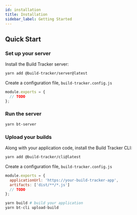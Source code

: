 ```yaml
---
id: installation
title: Installation
sidebar_label: Getting Started
---
```


## Quick Start

### Set up your server

Install the Build Tracker server:

```sh
yarn add @build-tracker/server@latest
```

Create a configuration file, `build-tracker.config.js`

```js
module.exports = {
  // TODO
};
```

### Run the server

```sh
yarn bt-server
```

### Upload your builds

Along with your application code, install the Build Tracker CLI:

```sh
yarn add @build-tracker/cli@latest
```

Create a configuration file, `build-tracker.config.js`

```js
module.exports = {
  applicationUrl: 'https://your-build-tracker-app',
  artifacts: ['dist/**/*.js']
  // TODO
};
```

```sh
yarn build # build your application
yarn bt-cli upload-build
```
